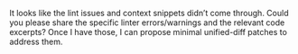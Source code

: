 It looks like the lint issues and context snippets didn’t come through. Could you please share the specific linter errors/warnings and the relevant code excerpts? Once I have those, I can propose minimal unified-diff patches to address them.